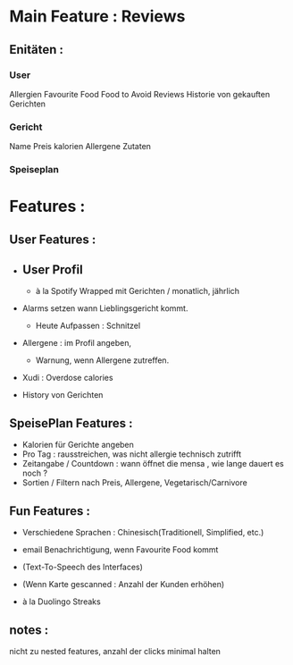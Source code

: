 
# Main Feature : Reviews 
## Enitäten : 
### User
Allergien
Favourite Food 
Food to Avoid 
Reviews 
Historie von gekauften Gerichten 


### Gericht
Name 
Preis
kalorien 
Allergene
Zutaten


### Speiseplan




# Features : 

## User Features : 


- User Profil 
	- 
	- à la Spotify Wrapped mit Gerichten / monatlich, jährlich 
- Alarms setzen wann Lieblingsgericht kommt. 
	- Heute Aufpassen : Schnitzel 

- Allergene : im Profil angeben, 
	- Warnung, wenn Allergene zutreffen. 

- Xudi : Overdose calories 

- History von Gerichten 

## SpeisePlan Features : 
- Kalorien für Gerichte angeben 
- Pro Tag : rausstreichen, was nicht allergie technisch zutrifft
- Zeitangabe / Countdown : wann öffnet die mensa , wie lange dauert es noch ?
- Sortien / Filtern nach Preis, Allergene, Vegetarisch/Carnivore 
 
## Fun Features : 

- Verschiedene Sprachen : Chinesisch(Traditionell, Simplified, etc.)
 - email Benachrichtigung, wenn Favourite Food kommt 

- (Text-To-Speech des Interfaces)
- (Wenn Karte gescanned : Anzahl der Kunden erhöhen)
-  à la Duolingo Streaks 



## notes  :
nicht zu nested features, anzahl der clicks minimal halten 
